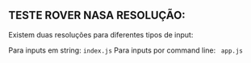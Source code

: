 ## TESTE ROVER NASA RESOLUÇÃO:
Existem duas resoluções para diferentes tipos de input:

Para inputs em string: 
```index.js```
Para inputs por command line:
``` app.js```